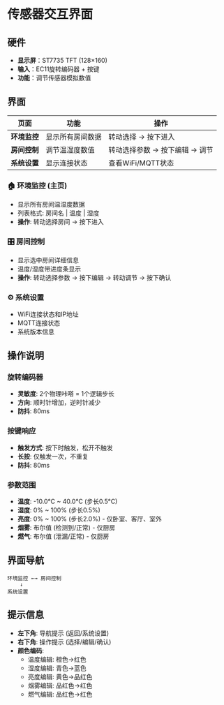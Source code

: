 # 传感器交互界面

## 硬件
- **显示屏**：ST7735 TFT (128×160)
- **输入**：EC11旋转编码器 + 按键
- **功能**：调节传感器模拟数值

## 界面
| 页面 | 功能 | 操作 |
|------|------|------|
| **环境监控** | 显示所有房间数据 | 转动选择 → 按下进入 |
| **房间控制** | 调节温湿度数值 | 转动选择参数 → 按下编辑 → 调节 |
| **系统设置** | 显示连接状态 | 查看WiFi/MQTT状态 |

### 🏠 环境监控 (主页)
- 显示所有房间温湿度数据
- 列表格式: 房间名 | 温度 | 湿度
- **操作**: 转动选择房间 → 按下进入

### 🎛️ 房间控制
- 显示选中房间详细信息
- 温度/湿度带进度条显示
- **操作**: 转动选择参数 → 按下编辑 → 转动调节 → 按下确认

### ⚙️ 系统设置
- WiFi连接状态和IP地址
- MQTT连接状态
- 系统版本信息

## 操作说明

### 旋转编码器
- **灵敏度**: 2个物理咔嗒 = 1个逻辑步长
- **方向**: 顺时针增加，逆时针减少
- **防抖**: 80ms

### 按键响应
- **触发方式**: 按下时触发，松开不触发
- **长按**: 仅触发一次，不重复
- **防抖**: 80ms

### 参数范围
- **温度**: -10.0°C ~ 40.0°C (步长0.5°C)
- **湿度**: 0% ~ 100% (步长0.5%)
- **亮度**: 0% ~ 100% (步长2.0%) - 仅卧室、客厅、室外
- **烟雾**: 布尔值 (检测到/正常) - 仅厨房
- **燃气**: 布尔值 (泄漏/正常) - 仅厨房

## 界面导航
```
环境监控 ←→ 房间控制
    ↓
系统设置
```

## 提示信息
- **左下角**: 导航提示 (返回/系统设置)
- **右下角**: 操作提示 (选择/编辑/确认)
- **颜色编码**: 
  - 温度编辑: 橙色→红色
  - 湿度编辑: 青色→蓝色
  - 亮度编辑: 黄色→品红色
  - 烟雾编辑: 品红色→红色
  - 燃气编辑: 品红色→红色